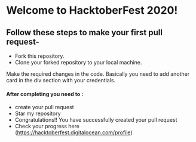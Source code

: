 # Welcome to HacktoberFest 2020!

## Follow these steps to make your first pull request-

- Fork this repository.
- Clone your forked repository to your local machine.

Make the required changes in the code. Basically you need to add another card in the div section with your credentials.

#### After completing you need to :
- create your pull request
- Star my repository
- Congratulations!! You have successfully created your pull request
- Check your progress here (https://hacktoberfest.digitalocean.com/profile)

